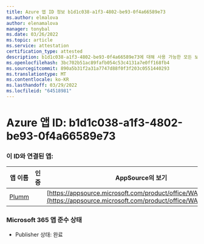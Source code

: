 ```yaml
---
title: Azure 앱 ID 정보 b1d1c038-a1f3-4802-be93-0f4a66589e73
ms.author: elmalova
author: elenamalova
manager: tonybal
ms.date: 03/26/2022
ms.topic: article
ms.service: attestation
certification_type: attested
description: b1d1c038-a1f3-4802-be93-0f4a66589e73에 대해 사용 가능한 모든 보안 및 규정 준수 정보입니다.
ms.openlocfilehash: 3bc702b51ac89fafb054c53c4131a7e0ff168fb4
ms.sourcegitcommit: 890a5b31f2a31a7747d88f0f3f203c0551440293
ms.translationtype: MT
ms.contentlocale: ko-KR
ms.lasthandoff: 03/29/2022
ms.locfileid: "64518981"
---
```

# <a name="azure-app-id-b1d1c038-a1f3-4802-be93-0f4a66589e73"></a>Azure 앱 ID: b1d1c038-a1f3-4802-be93-0f4a66589e73


### <a name="apps-associated-with-this-id"></a>이 ID와 연결된 앱:
| **앱 이름** | **인증** | **AppSource의 보기** |
|--------------|---------------|-----------------------|
| [Plumm](../forward/WA200003326.md) |  | [https://appsource.microsoft.com/product/office/WA200003326](https://appsource.microsoft.com/product/office/WA200003326) |

### <a name="microsoft-365-app-compliance-status"></a>Microsoft 365 앱 준수 상태
- Publisher 상태: 완료
